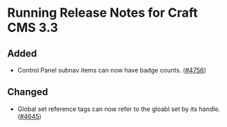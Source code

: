 # Running Release Notes for Craft CMS 3.3

## Added
- Control Panel subnav items can now have badge counts. ([#4756](https://github.com/craftcms/cms/issues/4756))

## Changed
- Global set reference tags can now refer to the gloabl set by its handle. ([#4645](https://github.com/craftcms/cms/issues/4645))
